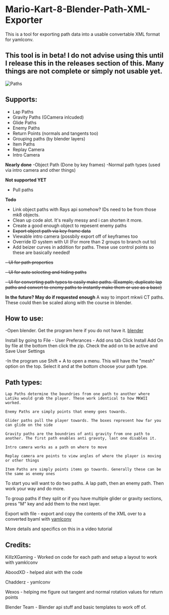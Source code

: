 # Mario-Kart-8-Blender-Path-XML-Exporter
This is a tool for exporting path data into a usable convertable XML format for yamlconv.


## This tool is in beta! I do not advise using this until I release this in the releases section of this. Many things are not complete or simply not usable yet. 


![Paths](https://i.imgur.com/900bQt0.png)



## Supports:

- Lap Paths
- Gravity Paths (GCamera inlcuded)
- Glide Paths
- Enemy Paths
- Return Points (normals and tangents too)
- Grouping paths (by blender layers)
- Item Paths
- Replay Camera
- Intro Camera


**Nearly done**
-Object Path (Done by key frames)
-Normal path types (used via intro camera and other things)

**Not supported YET**

- Pull paths


**Todo**

- Link object paths with Rays api somehow? IDs need to be from those mk8 objects. 
- Clean up code alot. It's really messy and i can shorten it more. 
- Create a good enough object to repesent enemy paths
- ~~Export object path via key frame data~~
- Viewable intro camera (possbily export off of keyframes too
- Override ID system with UI (For more than 2 groups to branch out to)
- Add beizer curves in addition for paths. These use control points so these are basically needed!

~~- UI for path properties~~

~~- UI for auto selecting and hiding paths~~

~~- UI for converting path types to easily make paths. (Example, duplicate lap paths and convert to enemy paths to instantly make them or use as a base)~~

**In the future? May do if requested enough**
A way to import mkwii CT paths. These could then be scaled along with the course in blender. 

## How to use:


-Open blender. Get the program here if you do not have it. [blender](https://www.blender.org/download/)

Install by going to File - User Preferances - Add ons tab
Click Install Add On by file at the bottom then click the zip. Check the add on to be active and Save User Settings

-In the program use Shift + A to open a menu. This will have the "mesh" option on the top. 
Select it and at the bottom choose your path type.

## Path types:

	Lap Paths determine the boundries from one path to another where Latiku would grab the player. These work identical to how MKWII worked. 

	Enemy Paths are simply points that enemy goes towards. 

	Glider paths pull the player towards. The boxes represent how far you can glide on the side

	Gravity paths are the boundries of anti gravity from one path to another. The first path enables anti gravoty, last one disables it.

	Intro camera works as a path on where to move

	Replay camera are points to view angles of where the player is moving or other things

	Item Paths are simply points items go towards. Generally these can be the same as enemy ones

	
To start you will want to do two paths. A lap path, then an enemy path. Then work your way and do more.

To group paths if they split or if you have multiple glider or gravity sections, press "M" key and add them to the next layer. 

Export with file - export and copy the contents of the XML over to a converted byaml with [yamlconv](https://github.com/Chadderz121/yamlconv)



More details and specifics on this in a video tutorial


## Credits:

KillzXGaming - Worked on code for each path and setup a layout to work with yamklconv

AboodXD  - helped alot with the code

Chadderz - yamlconv 

Wexos - helping me figure out tangent and normal rotation values for return points

Blender Team - Blender api stuff and basic templates to work off of. 

